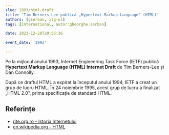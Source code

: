 ```yaml
---
slug: 1993/html-draft
title: 'Tim Berners-Lee publică „Hypertext Markup Language” (HTML)'
authors: [gserban, ilg-ul]
tags: [international, autor:gheorghe.serban]

date: 2023-12-28T20:56:36

event_date: '1993'

---
```


Pe la mijlocul anului 1993, Internet Engineering Task Force (IETF) publică
**Hypertext Markup Language (HTML) Internet Draft** de Tim Berners-Lee și
Dan Connolly.

<!-- truncate -->

După ce draftul HTML a expirat la începutul anului 1994, IETF a creat un
grup de lucru HTML. În 24 noiembrie 1995, acest grup de lucru a finalizat
„HTML 2.0”, prima specificație de standard HTML.

## Referințe

- [rite.org.ro - Istoria Internetului](https://rite.org.ro/istoria-internetului/)
- [en.wikipedia.org - HTML](https://en.wikipedia.org/wiki/HTML)
